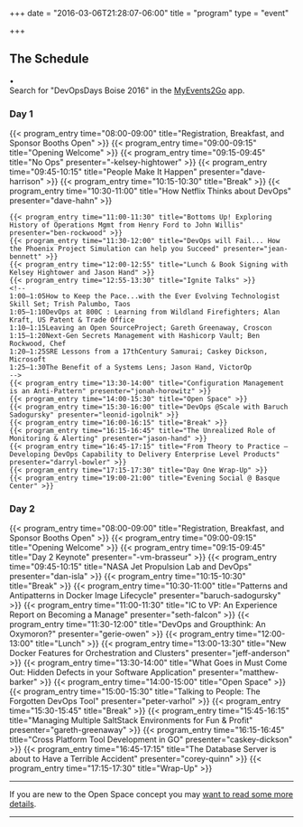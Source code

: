 +++
date = "2016-03-06T21:28:07-06:00"
title = "program"
type = "event"

+++

<div class = "row">
  <div class = "col-md-12 text-center">
    <h2>The Schedule</h2>
  </div>
</div>

<div class = "row">
  <div class = "col-md-12 text-center">
    <a href="dropbox.com/s/inacc25vm8rgmir/DevOpsDaysBoise_PROGRAM.pdf?dl=1"><i class='fa-file-pdf-o fa fa-2x'></i></a> &bull;
    <a href="https://play.google.com/store/apps/details?id=com.nicusa.myevents2go"><i class='fa-android fa fa-2x'></i></a>
    <a href="https://itunes.apple.com/us/app/myevents2go/id694825364?ls=1&mt=8"><i class='fa-apple fa fa-2x'></i></a>
    <a href="http://www.windowsphone.com/en-us/store/app/myevents2go/03420bd1-37d7-4517-b0ef-069b598ded58"><i class='fa-windows fa fa-2x'></i></a>
    <br/>
    Search for "DevOpsDays Boise 2016" in the <a href="https://www.myevents2go.com">MyEvents2Go</a> app.
  </div>
</div>

<div class = "row">
  <div class = "col-md-6">
    <div class = "row">
      <div class = "col-md-12">
        <h3>Day 1</h3>
      </div>
    </div>
    {{< program_entry time="08:00-09:00" title="Registration, Breakfast, and Sponsor Booths Open" >}}
    {{< program_entry time="09:00-09:15" title="Opening Welcome" >}}
    {{< program_entry time="09:15-09:45" title="No Ops" presenter="-kelsey-hightower" >}}
    {{< program_entry time="09:45-10:15" title="People Make It Happen" presenter="dave-harrison" >}}
    {{< program_entry time="10:15-10:30" title="Break" >}}
    {{< program_entry time="10:30-11:00" title="How Netflix Thinks about DevOps" presenter="dave-hahn" >}}

    {{< program_entry time="11:00-11:30" title="Bottoms Up! Exploring History of Operations Mgmt from Henry Ford to John Willis" presenter="ben-rockwood" >}}
    {{< program_entry time="11:30-12:00" title="DevOps will Fail... How the Phoenix Project Simulation can help you Succeed" presenter="jean-bennett" >}}
    {{< program_entry time="12:00-12:55" title="Lunch & Book Signing with Kelsey Hightower and Jason Hand" >}}
    {{< program_entry time="12:55-13:30" title="Ignite Talks" >}}
    <!--
    1:00–1:05How to Keep the Pace...with the Ever Evolving Technologist Skill Set; Trish Palumbo, Taos
    1:05–1:10DevOps at 800C : Learning from Wildland Firefighters; Alan Kraft, US Patent & Trade Office
    1:10–1:15Leaving an Open SourceProject; Gareth Greenaway, Croscon
    1:15–1:20Next-Gen Secrets Management with Hashicorp Vault; Ben Rockwood, Chef
    1:20–1:25SRE Lessons from a 17thCentury Samurai; Caskey Dickson, Microsoft
    1:25–1:30The Benefit of a Systems Lens; Jason Hand, VictorOp
    -->
    {{< program_entry time="13:30-14:00" title="Configuration Management is an Anti-Pattern" presenter="jonah-horowitz" >}}
    {{< program_entry time="14:00-15:30" title="Open Space" >}}
    {{< program_entry time="15:30-16:00" title="DevOps @Scale with Baruch Sadogursky" presenter="leonid-igolnik" >}}
    {{< program_entry time="16:00-16:15" title="Break" >}}
    {{< program_entry time="16:15-16:45" title="The Unrealized Role of Monitoring & Alerting" presenter="jason-hand" >}}
    {{< program_entry time="16:45-17:15" title="From Theory to Practice –Developing DevOps Capability to Delivery Enterprise Level Products" presenter="darryl-bowler" >}}
    {{< program_entry time="17:15-17:30" title="Day One Wrap-Up" >}}
    {{< program_entry time="19:00-21:00" title="Evening Social @ Basque Center" >}}
  </div><!-- end day 1 -->
  <div class = "col-md-6">
    <div class = "row">
      <div class = "col-md-12">
        <h3>Day 2</h3>
      </div>
    </div>
    {{< program_entry time="08:00-09:00" title="Registration, Breakfast, and Sponsor Booths Open" >}}
    {{< program_entry time="09:00-09:15" title="Opening Welcome" >}}
    {{< program_entry time="09:15-09:45" title="Day 2 Keynote" presenter="-vm-brasseur" >}}
    {{< program_entry time="09:45-10:15" title="NASA Jet Propulsion Lab and DevOps" presenter="dan-isla" >}}
    {{< program_entry time="10:15-10:30" title="Break" >}}
    {{< program_entry time="10:30-11:00" title="Patterns and Antipatterns in Docker Image Lifecycle" presenter="baruch-sadogursky" >}}
    {{< program_entry time="11:00-11:30" title="IC to VP: An Experience Report on Becoming a Manage" presenter="seth-falcon" >}}
    {{< program_entry time="11:30-12:00" title="DevOps and Groupthink: An Oxymoron?" presenter="gerie-owen" >}}
    {{< program_entry time="12:00-13:00" title="Lunch" >}}
    {{< program_entry time="13:00-13:30" title="New Docker Features for Orchestration and Clusters" presenter="jeff-anderson" >}}
    {{< program_entry time="13:30-14:00" title="What Goes in Must Come Out: Hidden Defects in your Software Application" presenter="matthew-barker" >}}
    {{< program_entry time="14:00-15:00" title="Open Space" >}}
    {{< program_entry time="15:00-15:30" title="Talking to People: The Forgotten DevOps Tool" presenter="peter-varhol" >}}
    {{< program_entry time="15:30-15:45" title="Break" >}}
    {{< program_entry time="15:45-16:15" title="Managing Multiple SaltStack Environments for Fun & Profit" presenter="gareth-greenaway" >}}
    {{< program_entry time="16:15-16:45" title="Cross Platform Tool Development in GO" presenter="caskey-dickson" >}}
    {{< program_entry time="16:45-17:15" title="The Database Server is about to Have a Terrible Accident" presenter="corey-quinn" >}}
    {{< program_entry time="17:15-17:30" title="Wrap-Up" >}}
  </div><!-- end day 2 -->
</div>

<div class = "row">
  <div class = "col-md-12">
    <hr />
    If you are new to the Open Space concept you may <a href="/pages/open-space-format">want to read some more details</a>.
    <hr />
  </div>
</div>
